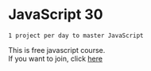 # JavaScript 30
`1 project per day to master JavaScript`

This is free javascript course.  
If you want to join, click [here](https://javascript30.com/)
